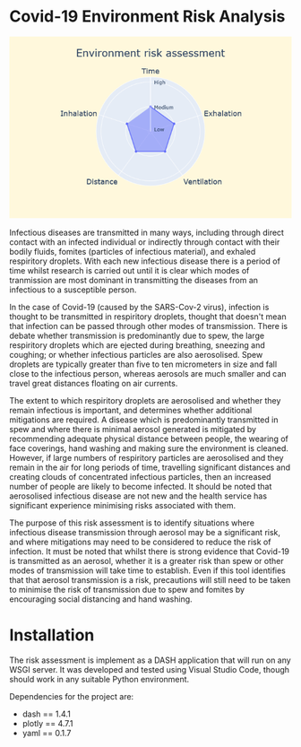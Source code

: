 # Covid-19 Environment Risk Analysis

![Radar plot](./assets/example-plot.png)

Infectious diseases are transmitted in many ways, including through direct contact with an infected individual or indirectly through contact with their bodily fluids, fomites (particles of infectious material), and exhaled respiritory droplets. With each new infectious disease there is a period of time whilst research is carried out until it is clear which modes of tranmission are most dominant in transmitting the diseases from an infectious to a susceptible person.

In the case of Covid-19 (caused by the SARS-Cov-2 virus), infection is thought to be transmitted in respiritory droplets, thought that doesn't mean that infection can be passed through other modes of transmission. There is debate whether transmission is predominantly due to spew, the large respiritory droplets which are ejected during breathing, sneezing and coughing; or whether infectious particles are also aerosolised. Spew droplets are typically greater than five to ten micrometers in size and fall close to the infectious person, whereas aerosols are much smaller and can travel great distances floating on air currents.

The extent to which respiritory droplets are aerosolised and whether they remain infectious is important, and determines whether additional mitigations are required. A disease which is predominantly transmitted in spew and where there is minimal aerosol generated is mitigated by recommending adequate physical distance between people, the wearing of face coverings, hand washing and making sure the environment is cleaned. However, if large numbers of respiritory particles are aerosolised and they remain in the air for long periods of time, travelling significant distances and creating clouds of concentrated infectious particles, then an increased number of people are likely to become infected. It should be noted that aerosolised infectious disease are not new and the health service has significant experience minimising risks associated with them.

The purpose of this risk assessment is to identify situations where infectious disease transmission through aerosol may be a significant risk, and where mitigations may need to be considered to reduce the risk of infection. It must be noted that whilst there is strong evidence that Covid-19 is transmitted as an aerosol, whether it is a greater risk than spew or other modes of transmission will take time to establish. Even if this tool identifies that that aerosol transmission is a risk, precautions will still need to be taken to minimise the risk of transmission due to spew and fomites by encouraging social distancing and hand washing.

# Installation

The risk assessment is implement as a DASH application that will run on any WSGI server. It was developed and tested using Visual Studio Code, though should work in any suitable Python environment.

Dependencies for the project are:
* dash == 1.4.1
* plotly == 4.7.1
* yaml == 0.1.7


